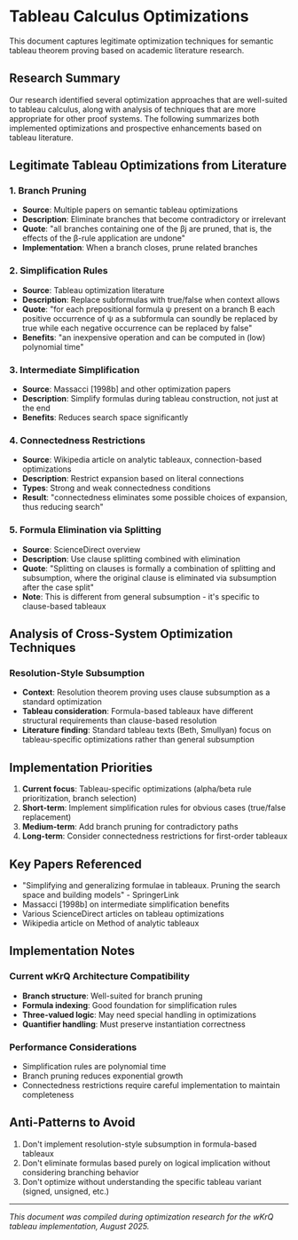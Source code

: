 # Tableau Calculus Optimizations

This document captures legitimate optimization techniques for semantic tableau theorem proving based on academic literature research.

## Research Summary

Our research identified several optimization approaches that are well-suited to tableau calculus, along with analysis of techniques that are more appropriate for other proof systems. The following summarizes both implemented optimizations and prospective enhancements based on tableau literature.

## Legitimate Tableau Optimizations from Literature

### 1. Branch Pruning

- **Source**: Multiple papers on semantic tableau optimizations
- **Description**: Eliminate branches that become contradictory or irrelevant
- **Quote**: "all branches containing one of the βj are pruned, that is, the effects of the β-rule application are undone"
- **Implementation**: When a branch closes, prune related branches

### 2. Simplification Rules  

- **Source**: Tableau optimization literature
- **Description**: Replace subformulas with true/false when context allows
- **Quote**: "for each prepositional formula ψ present on a branch B each positive occurrence of ψ as a subformula can soundly be replaced by true while each negative occurrence can be replaced by false"
- **Benefits**: "an inexpensive operation and can be computed in (low) polynomial time"

### 3. Intermediate Simplification

- **Source**: Massacci [1998b] and other optimization papers
- **Description**: Simplify formulas during tableau construction, not just at the end
- **Benefits**: Reduces search space significantly

### 4. Connectedness Restrictions

- **Source**: Wikipedia article on analytic tableaux, connection-based optimizations
- **Description**: Restrict expansion based on literal connections
- **Types**: Strong and weak connectedness conditions
- **Result**: "connectedness eliminates some possible choices of expansion, thus reducing search"

### 5. Formula Elimination via Splitting

- **Source**: ScienceDirect overview
- **Description**: Use clause splitting combined with elimination
- **Quote**: "Splitting on clauses is formally a combination of splitting and subsumption, where the original clause is eliminated via subsumption after the case split"
- **Note**: This is different from general subsumption - it's specific to clause-based tableaux

## Analysis of Cross-System Optimization Techniques

### Resolution-Style Subsumption

- **Context**: Resolution theorem proving uses clause subsumption as a standard optimization
- **Tableau consideration**: Formula-based tableaux have different structural requirements than clause-based resolution
- **Literature finding**: Standard tableau texts (Beth, Smullyan) focus on tableau-specific optimizations rather than general subsumption

## Implementation Priorities

1. **Current focus**: Tableau-specific optimizations (alpha/beta rule prioritization, branch selection)
2. **Short-term**: Implement simplification rules for obvious cases (true/false replacement)
3. **Medium-term**: Add branch pruning for contradictory paths
4. **Long-term**: Consider connectedness restrictions for first-order tableaux

## Key Papers Referenced

- "Simplifying and generalizing formulae in tableaux. Pruning the search space and building models" - SpringerLink
- Massacci [1998b] on intermediate simplification benefits
- Various ScienceDirect articles on tableau optimizations
- Wikipedia article on Method of analytic tableaux

## Implementation Notes

### Current wKrQ Architecture Compatibility

- **Branch structure**: Well-suited for branch pruning
- **Formula indexing**: Good foundation for simplification rules  
- **Three-valued logic**: May need special handling in optimizations
- **Quantifier handling**: Must preserve instantiation correctness

### Performance Considerations

- Simplification rules are polynomial time
- Branch pruning reduces exponential growth
- Connectedness restrictions require careful implementation to maintain completeness

## Anti-Patterns to Avoid

1. Don't implement resolution-style subsumption in formula-based tableaux
2. Don't eliminate formulas based purely on logical implication without considering branching behavior
3. Don't optimize without understanding the specific tableau variant (signed, unsigned, etc.)

---

*This document was compiled during optimization research for the wKrQ tableau implementation, August 2025.*
